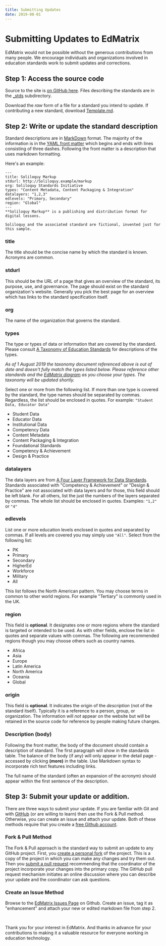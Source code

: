 ```yaml
---
title: Submitting Updates
date: 2019-08-01
---
```

# Submitting Updates to EdMatrix

EdMatrix would not be possible without the generous contributions from many people. We encourage individuals and organizations involved in education standards work to submit updates and corrections.

## Step 1: Access the source code

Source to the site is [on GitHub here](https://github.com/EdMatrix/edmatrix.github.io). Files describing the standards are in the [_stds](https://github.com/EdMatrix/edmatrix.github.io/tree/master/_stds) subdirectory.

Download the *raw* form of a file for a standard you intend to update. If contributing a new standard, download [Template.md](https://raw.githubusercontent.com/EdMatrix/edmatrix.github.io/master/_stds/Template.md).

## Step 2: Write or update the standard description

Standard descriptions are in [MarkDown](https://guides.github.com/features/mastering-markdown/) format. The majority of the information is in the [YAML front matter](https://jekyllrb.com/docs/front-matter/) which begins and ends with lines consisting of three dashes. Following the front matter is a description that uses markdown formatting.

Here's an example:

    ---
    title: Soliloquy Markup  
    stdurl: http://Soliloquy.example/markup
    org: Soliloquy Standards Initiative
    types: "Content Metadata, Content Packaging & Integration"
    datalayers: "1,2,3"
    edlevels: "Primary, Secondary"
    region: "Global"
    ---
    **Soliloquy Markup** is a publishing and distribution format for digital lessons.
    
    Soliloquy and the associated standard are fictional, invented just for this sample.

### title
The title should be the concise name by which the standard is known. Acronyms are common.

### stdurl
This should be the URL of a page that gives an overview of the standard, its purpose, use, and governance. The page should exist on the standard organization's website. Generally you pick the best page for an overview which has links to the standard specification itself.

### org
The name of the organization that governs the standard.

### types
The type or types of data or information that are covered by the standard. Please consult [A Taxonomy of Education Standards](http://www.edmatrix.org/taxonomyofstandards.pdf) for descriptions of the types.

*As of 1 August 2019 the taxonomy document referenced above is out of date and doesn't fully match the types listed below. Please reference other standards and the [EdMatrix diagram](/matrix.html) as you choose your types. The taxonomy will be updated shortly.*

Select one or more from the following list. If more than one type is covered by the standard, the type names should be separated by commas. Regardless, the list should be enclosed in quotes. For example: `"Student Data, Educator Data"`

* Student Data
* Educator Data
* Institutional Data
* Competency Data
* Content Metadata
* Content Packaging & Integration
* Foundational Standards
* Competency & Achievement
* Design & Practice

### datalayers
The data layers are from [A Four Layer Framework for Data Standards](http://www.edmatrix.org/fourlayerframework.pdf). Standards associated with "Competency & Achievement" or "Design & Practice" are not associated with data layers and for those, this field should be left blank. For all others, list the just the numbers of the layers separated by commas. The whole list should be enclosed in quotes. Examples: `"1,2"` or `"4"`

### edlevels
List one or more education levels enclosed in quotes and separated by commas. If all levels are covered you may simply use `"All"`. Select from the following list:

* PK
* Primary
* Secondary
* HigherEd
* Workforce
* Military
* All

This list follows the North American pattern. You may choose terms in common to other world regions. For example "Tertiary" is commonly used in the UK.

### region
This field is **optional**. It designates one or more regions where the standard is targeted or intended to be used. As with other fields, enclose the list in quotes and separate values with commas. The following are recommended regions though you may choose others such as country names.

* Africa
* Asia
* Europe
* Latin America
* North America
* Oceania
* Global

### origin
This field is **optional**. It indicates the origin of the *description* (not of the standard itself). Typically it is a reference to a person, group, or organization. The information will *not* appear on the website but will be retained in the source code for reference by people making future changes.

### Description (body)
Following the front matter, the body of the document should contain a description of standard. The first paragraph will show in the standards table. The balance of the body (if any) will only appear in the detail page - accessed by clicking **(more)** in the table. Use Markdown syntax to incorporate rich text features including links.

The full name of the standard (often an expansion of the acronym) should appear within the first sentence of the description.

## Step 3: Submit your update or addition.

There are three ways to submit your update. If you are familiar with Git and with [GitHub](https://github.com/) (or are willing to learn) then use the Fork & Pull method. Otherwise, you can create an issue and attach your update. Both of these methods require that you create a [free Github account](https://github.com/join).

### Fork & Pull Method

The Fork & Pull approach is the standard way to submit an update to any GitHub project. First, you [create a personal fork](https://help.github.com/en/articles/about-forks) of the project. This is a copy of the project in which you can make any changes and try them out. Then you [submit a pull request](https://help.github.com/en/articles/about-pull-requests) recommending that the coordinator of the project incorporate your changes into the primary copy. The GitHub pull request mechanism initiates an online discussion where you can describe your update and the coordinator can ask questions.

### Create an Issue Method

Browse to the [EdMatrix Issues Page](https://github.com/edmatrix/edmatrix.github.io/issues) on Github. Create an issue, tag it as "enhancement" and attach your new or edited markdown file from step 2.

&nbsp;

Thank you for your interest in EdMatrix. And thanks in advance for your contributions to making it a valuable resource for everyone working in education technology.

